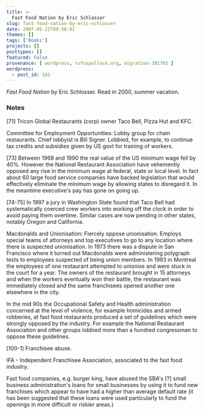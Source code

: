 ```yaml
---
title: >-
  Fast Food Nation by Eric Schlosser
slug: fast-food-nation-by-eric-schlosser
date: 2007-05-22T09:58:01
themes: []
tags: ['Books']
projects: []
posttypes: []
featured: False
provenance: [ wordpress, rufuspollock.org, migration-201703 ]
wordpress:
  - post_id: 181
---
```


*Fast Food Nation* by Eric Schlosser. Read in 2000, summer vacation.

### Notes

[71] Tricon Global Restaurants (corp) owner Taco Bell, Pizza Hut and KFC.

Committee for Employment Opportunities: Lobby group for chain restaurants. Chief lobbyist is Bill Signer. Lobbied, for example, to continue tax credits and subsidies given by US govt for training of workers.

[73] Between 1968 and 1990 the real value of the US minimum wage fell by 40%. However the National Restaurant Association have vehemently opposed any rise in the minimum wage at federal, state or local level.  In fact about 60 large food service companies have backed legislation that would effectively eliminate the minimum wage by allowing states to disregard it. In the meantime executive's pay has gone on going up.

[74-75] In 1997 a jury in Washington State found that Taco Bell had systematically coerced crew workers into working off the clock in order to avoid paying them overtime. Similar cases are now pending in other states, notably Oregon and California.

Macdonalds and Unionisation: Fiercely oppose unionisation. Employs special teams of attorneys and top executives to go to any location where there is suspected unionisation. In 1973 there was a dispute in San Francisco where it turned out Macdonalds were administering polygraph tests to employees suspected of being union members. In 1993 in Montreal the employees of one restaurant attempted to unionise and were stuck in the court for a year. The owners of the restaurant brought in 15 attorneys and when the workers eventually won their  battle, the restaurant was immediately closed and the same franchisees opened another one elsewhere in the city.

In the mid 90s the Occupational Safety and Health administration concerned at the level of violence, for example homicides and armed robberies, at fast food restaurants produced a set of guidelines which were strongly opposed by the industry. For example the National Restaurant Association and other groups lobbied more than a hundred congressman to oppose these guidelines.

[100-1] Franchisee abuse.

IFA - Independent Franchisee Association, associated to the fast food industry.

Fast food companies, e.g. burger king, have abused the SBA's [?] small business administration's loans for small businesses by using it to fund new franchises which appear to have had a higher than average default rate (it has been suggested that these loans were used particularly to fund the openings in more difficult or riskier areas.)

